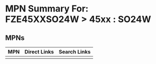 



# MPN Summary For: FZE45XXSO24W > 45xx : SO24W

## MPNs
  

|MPN|Direct Links|Search Links|
| :--- | :--- | :--- |
||||
